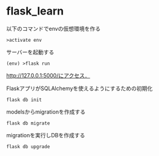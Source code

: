 # flask_learn

以下のコマンドでenvの仮想環境を作る
```
>activate env
```
サーバーを起動する
```
(env) >flask run
```

http://127.0.0.1:5000/にアクセス．

FlaskアプリがSQLAlchemyを使えるようにするための初期化
```
flask db init
```

modelsからmigrationを作成する
```
flask db migrate
```

migrationを実行しDBを作成する
```
flask db upgrade
```
